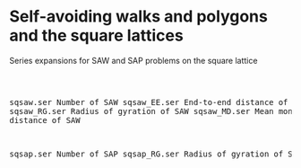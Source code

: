 # Self-avoiding walks and polygons and the square lattices
Series expansions for SAW and SAP problems on the square lattice <pre>

sqsaw.ser       Number of SAW 
sqsaw_EE.ser    End-to-end distance of SAW
sqsaw_RG.ser    Radius of gyration of SAW
sqsaw_MD.ser    Mean monomer distance of SAW

sqsap.ser       Number of SAP
sqsap_RG.ser    Radius of gyration of SAP
